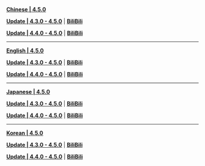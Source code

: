 **[Chinese | 4.5.0](https://autopatchcn.yuanshen.com/client_app/download/pc_zip/20240301202812_kIdgwLMrsEqWTonu/Audio_Chinese_4.5.0.zip)**

**[Update | 4.3.0 - 4.5.0](https://autopatchcn.yuanshen.com/client_app/update/hk4e_cn/18/zh-cn_4.3.0_4.5.0_hdiff_PDY3WRVJoB1qQlGC.zip)** | **[BiliBili](https://autopatchcn.yuanshen.com/client_app/update/hk4e_cn/17/zh-cn_4.3.0_4.5.0_hdiff_tQrv2cR6dXblTVCo.zip)**

**[Update | 4.4.0 - 4.5.0](https://autopatchcn.yuanshen.com/client_app/update/hk4e_cn/18/zh-cn_4.4.0_4.5.0_hdiff_27Q0jakwKMUm6vqz.zip)** | **[BiliBili](https://autopatchcn.yuanshen.com/client_app/update/hk4e_cn/17/zh-cn_4.4.0_4.5.0_hdiff_c4I1gH9bF2rG5Ywx.zip)**

---

**[English | 4.5.0](https://autopatchcn.yuanshen.com/client_app/download/pc_zip/20240301202812_kIdgwLMrsEqWTonu/Audio_English(US)_4.5.0.zip)**

**[Update | 4.3.0 - 4.5.0](https://autopatchcn.yuanshen.com/client_app/update/hk4e_cn/18/en-us_4.3.0_4.5.0_hdiff_DrbqWnov8z3GUdLJ.zip)** | **[BiliBili](https://autopatchcn.yuanshen.com/client_app/update/hk4e_cn/17/en-us_4.3.0_4.5.0_hdiff_mwDjtIYc0UP8FlQa.zip)**

**[Update | 4.4.0 - 4.5.0](https://autopatchcn.yuanshen.com/client_app/update/hk4e_cn/18/en-us_4.4.0_4.5.0_hdiff_IT8JaZr3tGK16FVp.zip)** | **[BiliBili](https://autopatchcn.yuanshen.com/client_app/update/hk4e_cn/17/en-us_4.4.0_4.5.0_hdiff_2BjyG3WlY0Qu58Mm.zip)**

---

**[Japanese | 4.5.0](https://autopatchcn.yuanshen.com/client_app/download/pc_zip/20240301202812_kIdgwLMrsEqWTonu/Audio_Japanese_4.5.0.zip)**

**[Update | 4.3.0 - 4.5.0](https://autopatchcn.yuanshen.com/client_app/update/hk4e_cn/18/ja-jp_4.3.0_4.5.0_hdiff_pGMyKbP9tZEL6s43.zip)** | **[BiliBili](https://autopatchcn.yuanshen.com/client_app/update/hk4e_cn/17/ja-jp_4.3.0_4.5.0_hdiff_CY5arNXJTuHcE9l7.zip)**

**[Update | 4.4.0 - 4.5.0](https://autopatchcn.yuanshen.com/client_app/update/hk4e_cn/18/ja-jp_4.4.0_4.5.0_hdiff_RZ0dnELT8XCpvM9q.zip)** | **[BiliBili](https://autopatchcn.yuanshen.com/client_app/update/hk4e_cn/17/ja-jp_4.4.0_4.5.0_hdiff_BKGEnviD7AHp4o3F.zip)**

---

**[Korean | 4.5.0](https://autopatchcn.yuanshen.com/client_app/download/pc_zip/20240301202812_kIdgwLMrsEqWTonu/Audio_Korean_4.5.0.zip)**

**[Update | 4.3.0 - 4.5.0](https://autopatchcn.yuanshen.com/client_app/update/hk4e_cn/18/ko-kr_4.3.0_4.5.0_hdiff_5SL3ofIrN40UZ729.zip)** | **[BiliBili](https://autopatchcn.yuanshen.com/client_app/update/hk4e_cn/17/ko-kr_4.3.0_4.5.0_hdiff_s9VZ1yeUu7prmAS2.zip)**

**[Update | 4.4.0 - 4.5.0](https://autopatchcn.yuanshen.com/client_app/update/hk4e_cn/18/ko-kr_4.4.0_4.5.0_hdiff_J2Ck74hirdXBMTzl.zip)** | **[BiliBili](https://autopatchcn.yuanshen.com/client_app/update/hk4e_cn/17/ko-kr_4.4.0_4.5.0_hdiff_7slC0d68IpLUytAb.zip)**
